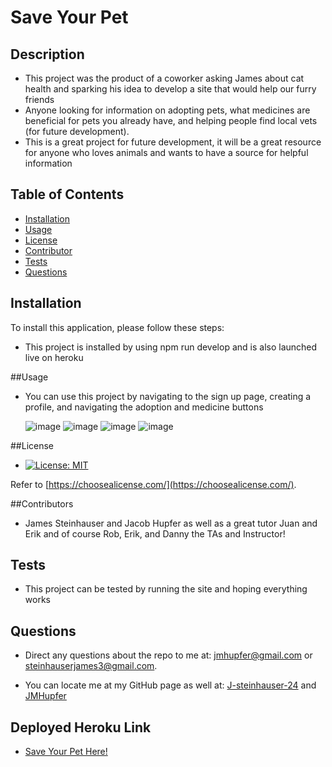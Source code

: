 # Save Your Pet

  ## Description

  - This project was the product of a coworker asking James about cat health and sparking his idea to develop a site that would help our furry friends
  - Anyone looking for information on adopting pets, what medicines are beneficial for pets you already have, and helping people find local vets (for future development).
  - This is a great project for future development, it will be a great resource for anyone who loves animals and wants to have a source for helpful information

  ## Table of Contents

  - [Installation](#installation)
  - [Usage](#usage)
  - [License](#license)
  - [Contributor](#contributors)
  - [Tests](#tests)
  - [Questions](#questions) 

  
  ## Installation
  
  To install this application, please follow these steps:
  
  - This project is installed by using npm run develop and is also launched live on heroku
  
  ##Usage
  
  - You can use this project by navigating to the sign up page, creating a profile, and navigating the adoption and medicine buttons

    ![image](https://github.com/JMHupfer/Save-Your-Pet/assets/121475398/4cf872d8-ef79-4296-a5f8-f1bd1c43e31c)
    ![image](https://github.com/JMHupfer/Save-Your-Pet/assets/121475398/3028e890-8a76-4104-a882-b3bd8b9aee7c)
    ![image](https://github.com/JMHupfer/Save-Your-Pet/assets/121475398/ac72ff44-cb5a-45e3-9924-6778ebe288fc)
    ![image](https://github.com/JMHupfer/Save-Your-Pet/assets/121475398/376e36f4-9d09-4eb4-ab97-c058e2888e9a)

  ##License

  - [![License: MIT](https://img.shields.io/badge/License-MIT-yellow.svg)](https://opensource.org/licenses/MIT)

  Refer to [https://choosealicense.com/](https://choosealicense.com/).

  ##Contributors

  - James Steinhauser and Jacob Hupfer as well as a great tutor Juan and Erik and of course Rob, Erik, and Danny the TAs and Instructor!

  ## Tests

  - This project can be tested by running the site and hoping everything works

  ## Questions

  - Direct any questions about the repo to me at: jmhupfer@gmail.com or steinhauserjames3@gmail.com. 
  
  - You can locate me at my GitHub page as well at: <a href="https://github.com/J-steinhauser-24">J-steinhauser-24</a> and <a href="https://github.com/JMHupfer">JMHupfer</a>

## Deployed Heroku Link

- <a href="https://save-your-pet-662ed02212c9.herokuapp.com/">Save Your Pet Here!</a>
